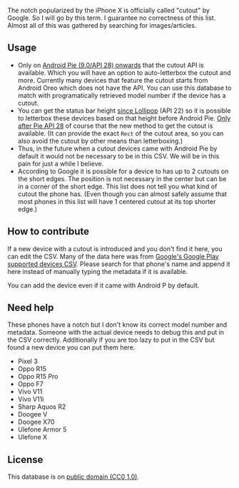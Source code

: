 The notch popularized by the iPhone X is officially called "cutout" by Google. So I will go by this term.
I guarantee no correctness of this list. Almost all of this was gathered by searching for images/articles.

## Usage

- Only on [Android Pie (9.0/API 28) onwards](https://developer.android.com/guide/topics/display-cutout/) that the cutout API is available. Which you will have an option to auto-letterbox the cutout and more. Currently many devices that feature the cutout starts from Android Oreo which does not have the API. You can use this database to match with programatically retrieved model number if the device has a cutout.
- You can get the status bar height [since Lollipop](https://developer.android.com/reference/android/support/v4/view/WindowInsetsCompat#getsystemwindowinsettop) (API 22) so it is possible to letterbox these devices based on that height before Android Pie. [Only after Pie API 28](https://developer.android.com/reference/android/view/WindowInsets#getDisplayCutout()) of course that the new method to get the cutout is available. (It can provide the exact `Rect` of the cutout area, so you can also avoid the cutout by other means than letterboxing.)
- Thus, in the future when a cutout devices came with Android Pie by default it would not be necessary to be in this CSV. We will be in this pain for just a while I believe.
- According to Google it is possible for a device to has up to 2 cutouts on the short edges. The position is not necessary in the center but can be in a corner of the short edge. This list does not tell you what kind of cutout the phone has. (Even though you can almost safely assume that most phones in this list will have 1 centered cutout at its top shorter edge.)

## How to contribute

If a new device with a cutout is introduced and you don't find it here, you can edit the CSV. Many of the data here was from [Google's Google Play supported devices CSV](http://storage.googleapis.com/play_public/supported_devices.csv). Please search for that phone's name and append it here instead of manually typing the metadata if it is available.

You can add the device even if it came with Android P by default.

## Need help

These phones have a notch but I don't know its correct model number and metadata. Someone with the actual device needs to debug this and put in the CSV correctly.
Additionally if you are too lazy to put in the CSV but found a new device you can put them here.

- Pixel 3
- Oppo R15
- Oppo R15 Pro
- Oppo F7
- Vivo V11
- Vivo V11i
- Sharp Aquos R2
- Doogee V
- Doogee X70
- Ulefone Armor 5
- Ulefone X

## License

This database is on [public domain (CC0 1.0)](https://creativecommons.org/publicdomain/zero/1.0/).
